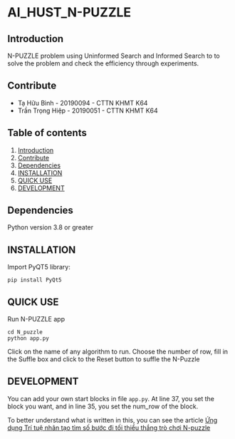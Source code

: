 # AI_HUST_N-PUZZLE

## Introduction
N-PUZZLE problem using Uninformed Search and Informed Search to to solve the problem and check the efficiency through experiments.

## Contribute
+ Tạ Hữu Bình - 20190094 - CTTN KHMT K64
+ Trần Trọng Hiệp - 20190051 - CTTN KHMT K64

## Table of contents
1. [Introduction](#Introduction)
2. [Contribute](#Contribute)
3. [Dependencies](#Dependencies)
4. [INSTALLATION](#INSTALLATION)
5. [QUICK USE](#QUICK-USE)
6. [DEVELOPMENT](#DEVELOPMENT)
## Dependencies
Python version 3.8 or greater
## INSTALLATION
Import PyQT5 library:
```
pip install PyQt5
```

## QUICK USE
Run N-PUZZLE app
```
cd N_puzzle
python app.py
```
Click on the name of any algorithm to run.
Choose the number of row, fill in the Suffle box and click to the Reset button to suffle the N-Puzzle

## DEVELOPMENT
You can add your own start blocks in file `app.py`. At line 37, you set the block you want, and in line 35, you set the num_row of the block.

To better understand what is written in this, you can see the article [Ứng dụng Trí tuệ nhân tạo tìm số bước đi tối thiểu thắng trò chơi N-puzzle](https://www.overleaf.com/project/62b3e8816b24134e7bedcbe5)

